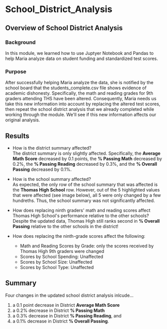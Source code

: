# School_District_Analysis

## Overview of School District Analysis

### Background
In this module, we learned how to use Juptyer Notebook and Pandas to help Maria analyze data on student funding and standardized test scores. 

### Purpose
After successfully helping Maria analyze the data, she is notified by the school board that the students_complete.csv file shows evidence of academic dishonesty. Specifically, the math and reading grades for 9th graders attending THS have been altered. Consequently, Maria needs us take this new information into account by replacing the altered test scores, then repeat the school district analysis that we already completed while working through the module. We'll see if this new information affects our original analysis. 

## Results

- How is the district summary affected? \
The district summary is only slightly affected. Specifically, the **Average Math Score** decreased by 0.1 points, the **% Passing Math** decreased by 0.2%, the **% Passing Reading** decreased by 0.3%, and the **% Overall Passing** decreased by 0.1%.

- How is the school summary affected? \
As expected, the only row of the school summary that was affected is the **Thomas High School** row. However, out of the 5 highlighted values that were affected (see image below), all 5 were only changed by a few hundreths. Thus, the school summary was not significantly affected. 

- How does replacing ninth graders' math and reading scores affect Thomas High School's performance relative to the other schools? \
Despite the updated data, Thomas High still ranks second in **% Overall Passing** relative to the other schools in the district!

- How does replacing the ninth-grade scores affect the following:
    - Math and Reading Scores by Grade: only the scores received by Thomas High 9th graders were changed
    - Scores by School Spending: Unaffected
    - Scores by School Size: Unaffected
    - Scores by School Type: Unaffected


## Summary
Four changes in the updated school district analysis inlcude...
1. a 0.1 point decrease in District **Average Math Score**
2. a 0.2% decrease in District **% Passing Math**
3. a 0.3% decrease in District **% Passing Reading**, and
4. a 0.1% decrease in District **% Overall Passing**.
